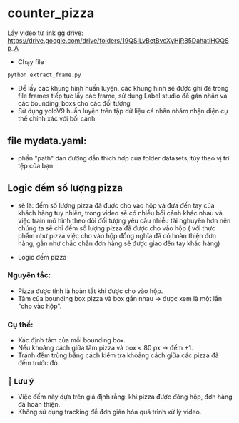 # counter_pizza
Lấy video từ link gg drive: https://drive.google.com/drive/folders/19QSILvBetBvcXyHjR85DahatiHOQSp_A
- Chạy file
```
python extract_frame.py
```
- Để lấy các khung hình huấn luyện.
các khung hình sẽ được ghi đè trong file frames
tiếp tục lấy các frame, sử dụng Label studio để gán nhãn và các bounding_boxs cho các đối tượng
- Sử dụng yoloV9 huấn luyện trên tập dữ liệu cá nhân nhằm nhận diện cụ thể chính xác với bối cảnh

## file mydata.yaml:
- phần "path" dán đường dẫn thích hợp của folder datasets, tùy theo vị trí tệp của bạn

## Logic đếm số lượng pizza
- sẽ là: đếm số lượng pizza đã được cho vào hộp và đưa đến tay của khách hàng
tuy nhiên, trong video sẽ có nhiều bối cảnh khác nhau và việc train mô hình theo dõi đối tượng yêu cầu nhiều tài nghuyên hơn nên chúng ta sẽ chỉ đếm số lượng pizza đã được cho vào hộp ( với thực phẩm như pizza việc cho vào hộp đồng nghĩa đã có hoàn thiện đơn hàng, gần như chắc chắn đơn hàng sẽ được giao đến tay khác hàng)

* Logic đếm pizza
### Nguyên tắc:
- Pizza được tính là hoàn tất khi được cho vào hộp.
- Tâm của bounding box pizza và box gần nhau → được xem là một lần "cho vào hộp".
### Cụ thể:
- Xác định tâm của mỗi bounding box.
- Nếu khoảng cách giữa tâm pizza và box < 80 px → đếm +1.
- Tránh đếm trùng bằng cách kiểm tra khoảng cách giữa các pizza đã đếm trước đó.

### 📌 Lưu ý
- Việc đếm này dựa trên giả định rằng: khi pizza được đóng hộp, đơn hàng đã hoàn thiện.
- Không sử dụng tracking để đơn giản hóa quá trình xử lý video.

